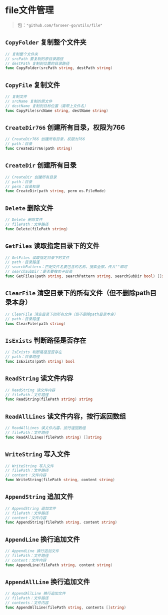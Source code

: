 # file文件管理
> 包：`"github.com/farseer-go/utils/file"`
## `CopyFolder` 复制整个文件夹
```go
// 复制整个文件夹
// srcPath 要复制的原目录路径
// destPath 复制到位置的目录路径
func CopyFolder(srcPath string, destPath string)
```
## `CopyFile` 复制文件
```go
// 复制文件
// srcName 复制的原文件
// destName 复制到目标位置（需带上文件名）
func CopyFile(srcName string, destName string)
```
## `CreateDir766` 创建所有目录，权限为766
```go
// CreateDir766 创建所有目录，权限为766
// path：目录
func CreateDir766(path string)
```
## `CreateDir` 创建所有目录
```go
// CreateDir 创建所有目录
// path：目录
// perm：目录权限
func CreateDir(path string, perm os.FileMode)
```
## `Delete` 删除文件
```go
// Delete 删除文件
// filePath：文件路径
func Delete(filePath string)
```
## `GetFiles` 读取指定目录下的文件
```go
// GetFiles 读取指定目录下的文件
// path：目录路径
// searchPattern：匹配文件名要包含的名称，搜索全部，传入""即可
// searchSubDir：是否要搜索子目录
func GetFiles(path string, searchPattern string, searchSubDir bool) []string
```
## `ClearFile` 清空目录下的所有文件（但不删除path目录本身）
```go
// ClearFile 清空目录下的所有文件（但不删除path目录本身）
// path：目录路径
func ClearFile(path string)
```
## `IsExists` 判断路径是否存在
```go
// IsExists 判断路径是否存在
// path：目录路径
func IsExists(path string) bool
```
## `ReadString` 读文件内容
```go
// ReadString 读文件内容
// filePath：文件路径
func ReadString(filePath string) string
```
## `ReadAllLines` 读文件内容，按行返回数组
```go
// ReadAllLines 读文件内容，按行返回数组
// filePath：文件路径
func ReadAllLines(filePath string) []string
```
## `WriteString` 写入文件
```go
// WriteString 写入文件
// filePath：文件路径
// content：文件内容
func WriteString(filePath string, content string)
```
## `AppendString` 追加文件
```go
// AppendString 追加文件
// filePath：文件路径
// content：文件内容
func AppendString(filePath string, content string)
```
## `AppendLine` 换行追加文件
```go
// AppendLine 换行追加文件
// filePath：文件路径
// content：文件内容
func AppendLine(filePath string, content string)
```
## `AppendAllLine` 换行追加文件
```go
// AppendAllLine 换行追加文件
// filePath：文件路径
// contents：文件内容
func AppendAllLine(filePath string, contents []string)
```